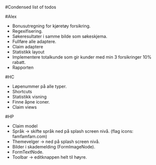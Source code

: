 #Condensed list of todos

#Alex
* Bonusutregning for kjøretøy forsikring.
* Regexifisering.
* Søkeresultater i samme bilde som søkeskjema.
* Fullføre alle adaptere.
* Claim adaptere
* Statistikk layout
* Implementere totalkunde som gir kunder med min 3 forsikringer 10% rabatt. 
* Rapporten

#HC
* Løpenummer på alle typer.
* Shortcuts
* Statistikk visning
* Finne åpne iconer.			
* Claim views

#HP
* Claim model
* Språk -> skifte språk ned på splash screen nivå.  	(flag icons: famfamfam.com) 
* Themevelger -> ned på splash screen nivå.
* Bilder i skademelding	(FormImageNode).
* FormTextNode.
* Toolbar -> editknappen helt til høyre.
